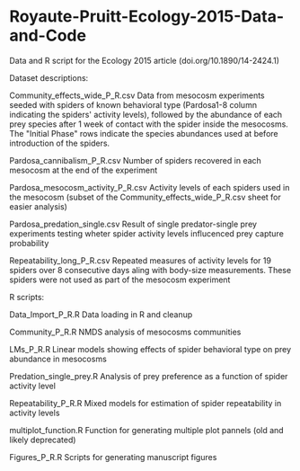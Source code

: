 # Royaute-Pruitt-Ecology-2015-Data-and-Code
Data and R script for the Ecology 2015 article (doi.org/10.1890/14-2424.1)

Dataset descriptions:

Community_effects_wide_P_R.csv
Data from mesocosm experiments seeded with spiders of known behavioral type (Pardosa1-8 column indicating the spiders' activity levels), 
followed by the abundance of each prey species after 1 week of contact with the spider inside the mesocosms. 
The "Initial Phase" rows indicate the species abundances used at before introduction of the spiders. 

Pardosa_cannibalism_P_R.csv
Number of spiders recovered in each mesocosm at the end of the experiment

Pardosa_mesocosm_activity_P_R.csv
Activity levels of each spiders used in the mesocosm (subset of the Community_effects_wide_P_R.csv sheet for easier analysis)

Pardosa_predation_single.csv
Result of single predator-single prey experiments testing wheter spider activity levels influcenced prey capture probability

Repeatability_long_P_R.csv
Repeated measures of activity levels for 19 spiders over 8 consecutive days aling with body-size measurements. 
These spiders were not used as part of the mesocosm experiment

R scripts:

Data_Import_P_R.R
Data loading in R and cleanup

Community_P_R.R
NMDS analysis of mesocosms communities

LMs_P_R.R
Linear models showing effects of spider behavioral type on prey abundance in mesocosms

Predation_single_prey.R
Analysis of prey preference as a function of spider activity level

Repeatability_P_R.R
Mixed models for estimation of spider repeatability in activity levels

multiplot_function.R 
Function for generating multiple plot pannels (old and likely deprecated)

Figures_P_R.R
Scripts for generating manuscript figures
